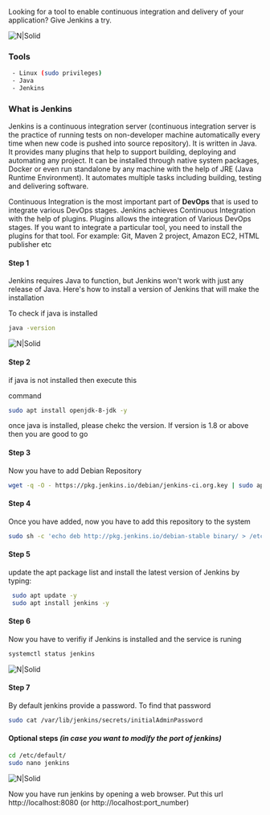 Looking for a tool to enable continuous integration and delivery of your application? Give Jenkins a try.

![N|Solid](https://github.com/bizimunda/How-to-install-jenkins-on-linux/blob/master/jenkins.png)

### Tools
  
```sh
 - Linux (sudo privileges)
 - Java
 - Jenkins
```

### What is Jenkins

Jenkins is a continuous integration server (continuous integration server is the practice of running tests on non-developer machine automatically every time when new code is pushed into source repository). 
It is written in Java. It provides many plugins that help to support building, deploying and automating any project. 
It can be installed through native system packages, Docker or even run standalone by any machine with the help of JRE (Java Runtime Environment). 
It automates multiple tasks including building, testing and delivering software.

Continuous Integration is the most important part of <b>DevOps</b> that is used to integrate various DevOps stages.
Jenkins achieves Continuous Integration with the help of plugins. Plugins allows the integration of Various DevOps stages. 
If you want to integrate a particular tool, you need to install the plugins for that tool. 
For example: Git, Maven 2 project, Amazon EC2, HTML publisher etc

#### Step 1
Jenkins requires Java to function, but Jenkins won't work with just any release of Java. 
Here's how to install a version of Jenkins that will make the installation

To check if java is installed
```sh
java -version
```
![N|Solid](https://github.com/bizimunda/How-to-install-jenkins-on-linux/blob/master/to%20check%20java.jpg)

#### Step 2
if java is not installed then execute this 

command
```sh
sudo apt install openjdk-8-jdk -y
```
once java is installed, please chekc the version. If version is 1.8 or above then you are good to go

#### Step 3
Now you have to add Debian Repository


```sh
wget -q -O - https://pkg.jenkins.io/debian/jenkins-ci.org.key | sudo apt-key add -
```

#### Step 4
Once you have added, now you have to add this repository to the system


```sh
sudo sh -c 'echo deb http://pkg.jenkins.io/debian-stable binary/ > /etc/apt/sources.list.d/jenkins.list'
```

#### Step 5
update the apt package list and install the latest version of Jenkins by typing:


```sh
 sudo apt update -y
 sudo apt install jenkins -y
```

#### Step 6
Now you have to verifiy if Jenkins is installed and the service is runing


```sh
systemctl status jenkins
```
![N|Solid](https://github.com/bizimunda/How-to-install-jenkins-on-linux/blob/master/jenkins%20service.png)

#### Step 7
By default jenkins provide a password. To find that password 

```sh
sudo cat /var/lib/jenkins/secrets/initialAdminPassword
```
#### Optional steps <i>(in case you want to modify the port of jenkins)</i>


```sh
cd /etc/default/
sudo nano jenkins
```
![N|Solid](https://github.com/bizimunda/How-to-install-jenkins-on-linux/blob/master/port.jpg)

Now you have run jenkins by opening a web browser. Put this url http://localhost:8080 (or http://localhost:port_number)

















